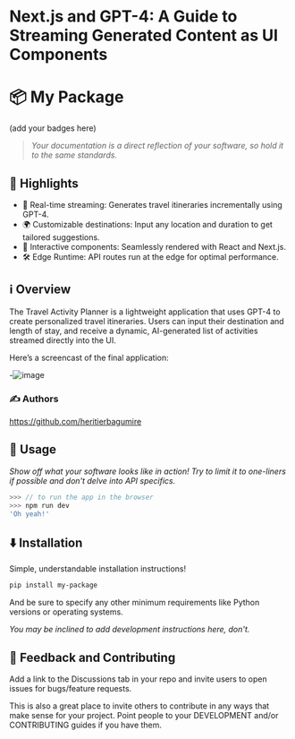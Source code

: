 # Next.js and GPT-4: A Guide to Streaming Generated Content as UI Components

# 📦 My Package

(add your badges here)

> *Your documentation is a direct reflection of your software, so hold it to the same standards.*


## 🌟 Highlights
- 🚀 Real-time streaming: Generates travel itineraries incrementally using GPT-4.
- 🌍 Customizable destinations: Input any location and duration to get tailored suggestions.
- 🧩 Interactive components: Seamlessly rendered with React and Next.js.
- 🛠️ Edge Runtime: API routes run at the edge for optimal performance.


## ℹ️ Overview

The Travel Activity Planner is a lightweight application that uses GPT-4 to create personalized travel itineraries. Users can input their destination and length of stay, and receive a dynamic, AI-generated list of activities streamed directly into the UI.

Here’s a screencast of the final application:

-![image](https://github.com/user-attachments/assets/47e19972-1186-4a8f-b825-55e757b3c1f2)



### ✍️ Authors
 https://github.com/heritierbagumire


## 🚀 Usage

*Show off what your software looks like in action! Try to limit it to one-liners if possible and don't delve into API specifics.*

```js
>>> // to run the app in the browser 
>>> npm run dev
'Oh yeah!'
```


## ⬇️ Installation

Simple, understandable installation instructions!

```bash
pip install my-package
```

And be sure to specify any other minimum requirements like Python versions or operating systems.

*You may be inclined to add development instructions here, don't.*


## 💭 Feedback and Contributing

Add a link to the Discussions tab in your repo and invite users to open issues for bugs/feature requests.

This is also a great place to invite others to contribute in any ways that make sense for your project. Point people to your DEVELOPMENT and/or CONTRIBUTING guides if you have them.
